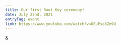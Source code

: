 ```yaml
---
title: Our first Root Key ceremony!
date: July 22nd, 2021
entryTag: event
link: https://www.youtube.com/watch?v=GEuFsc8Zm9U
---
```

  &